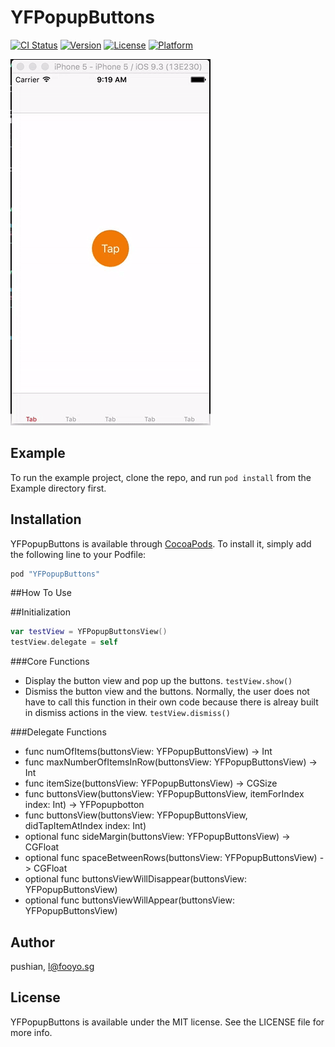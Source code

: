 # YFPopupButtons

[![CI Status](http://img.shields.io/travis/pushian/YFPopupButtons.svg?style=flat)](https://travis-ci.org/pushian/YFPopupButtons)
[![Version](https://img.shields.io/cocoapods/v/YFPopupButtons.svg?style=flat)](http://cocoapods.org/pods/YFPopupButtons)
[![License](https://img.shields.io/cocoapods/l/YFPopupButtons.svg?style=flat)](http://cocoapods.org/pods/YFPopupButtons)
[![Platform](https://img.shields.io/cocoapods/p/YFPopupButtons.svg?style=flat)](http://cocoapods.org/pods/YFPopupButtons)

![Demo Gif](Screenshot/demo.gif)

## Example

To run the example project, clone the repo, and run `pod install` from the Example directory first.

## Installation

YFPopupButtons is available through [CocoaPods](http://cocoapods.org). To install
it, simply add the following line to your Podfile:

```ruby
pod "YFPopupButtons"
```

##How To Use

##Initialization
```swift
var testView = YFPopupButtonsView()
testView.delegate = self
```
###Core Functions
- Display the button view and pop up the buttons.
    `testView.show()`
- Dismiss the button view and the buttons. Normally, the user does not have to call this function in their own code because there is alreay built in dismiss actions in the view.
`testView.dismiss()`

###Delegate Functions
- func numOfItems(buttonsView: YFPopupButtonsView) -> Int
- func maxNumberOfItemsInRow(buttonsView: YFPopupButtonsView) -> Int
- func itemSize(buttonsView: YFPopupButtonsView) -> CGSize
- func buttonsView(buttonsView: YFPopupButtonsView, itemForIndex index: Int) -> YFPopupbotton
- func buttonsView(buttonsView: YFPopupButtonsView, didTapItemAtIndex index: Int)
- optional func sideMargin(buttonsView: YFPopupButtonsView) -> CGFloat
- optional func spaceBetweenRows(buttonsView: YFPopupButtonsView) -> CGFloat
- optional func buttonsViewWillDisappear(buttonsView: YFPopupButtonsView)
- optional func buttonsViewWillAppear(buttonsView: YFPopupButtonsView)

## Author

pushian, l@fooyo.sg

## License

YFPopupButtons is available under the MIT license. See the LICENSE file for more info.
